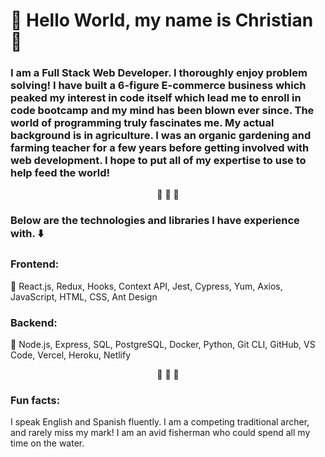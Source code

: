 
<h1>🏹 Hello World, my name is Christian 🏹</h1>


<h3>I am a Full Stack Web Developer. I thoroughly enjoy problem solving! I have built a 6-figure E-commerce business which peaked my interest in code itself which lead me to enroll in code bootcamp and my mind has been blown ever since. The world of programming truly fascinates me. My actual background is in agriculture. I was an organic gardening and farming teacher for a few years before getting involved with web development. I hope to put all of my expertise to use to help feed the world!</h3>

<div align="center"> 🏹 🏹 🏹 </div>

<h3>Below are the technologies and libraries I have experience with. ⬇️</h3>

<h3>Frontend:</h3>

🏹 React.js, Redux, Hooks, Context API, Jest, Cypress, Yum, Axios, JavaScript, HTML, CSS, Ant Design

<h3>Backend:</h3>

🏹 Node.js, Express, SQL, PostgreSQL, Docker, Python, Git CLI, GitHub, VS Code, Vercel, Heroku, Netlify

<div align="center"> 🏹 🏹 🏹 </div>

<h3>Fun facts:</h3>
<p>I speak English and Spanish fluently. I am a competing traditional archer, and rarely miss my mark! I am an avid fisherman who could spend all my time on the water.</p>
